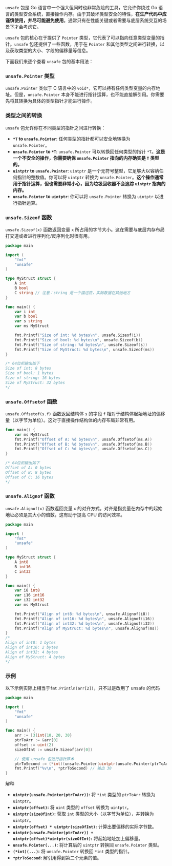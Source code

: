 `unsafe` 包是 Go 语言中一个强大但同时也非常危险的工具，它允许你绕过 Go 语言的类型安全系统，直接操作内存。由于其破坏类型安全的特性，**在生产代码中应谨慎使用，并尽可能避免使用**。通常只有在性能关键或者需要与底层系统交互的场景下才会考虑它。

`unsafe` 包的核心在于提供了 `Pointer` 类型，它代表了可以指向任意类型变量的指针。`unsafe` 包还提供了一些函数，用于在 `Pointer` 和其他类型之间进行转换，以及获取类型的大小、字段的偏移量等信息。

下面我们来逐个查看 `unsafe` 包的基本用法：

### `unsafe.Pointer` 类型

`unsafe.Pointer` 类似于 C 语言中的 `void*`，它可以持有任何类型变量的内存地址。但是，`unsafe.Pointer` 本身不能进行指针运算，也不能直接解引用。你需要先将其转换为具体的类型指针才能进行操作。

### 类型之间的转换

`unsafe` 包允许你在不同类型的指针之间进行转换：

- **`*T` to `unsafe.Pointer`**: 任何类型的指针都可以安全地转换为 `unsafe.Pointer`。
- **`unsafe.Pointer` to `*T`**: `unsafe.Pointer` 可以转换回任何类型的指针 `*T`。**这是一个不安全的操作，你需要确保 `unsafe.Pointer` 指向的内存确实是 `T` 类型的。**
- **`uintptr` to `unsafe.Pointer`**: `uintptr` 是一个无符号整型，它足够大以容纳任何指针的整数值。你可以将 `uintptr` 转换为 `unsafe.Pointer`。**这个操作通常用于指针运算，但也需要非常小心，因为垃圾回收器不会追踪 `uintptr` 指向的内存。**
- **`unsafe.Pointer` to `uintptr`**: 你可以将 `unsafe.Pointer` 转换为 `uintptr` 以进行指针运算。

### `unsafe.Sizeof` 函数

`unsafe.Sizeof(x)` 函数返回变量 `x` 所占用的字节大小。这在需要与底层内存布局打交道或者进行序列化/反序列化时很有用。

```go
package main

import (
	"fmt"
	"unsafe"
)

type MyStruct struct {
	A int
	B bool
	C string // 注意：string 是一个描述符，实际数据在其他地方
}

func main() {
	var i int
	var b bool
	var s string
	var ms MyStruct

	fmt.Printf("Size of int: %d bytes\n", unsafe.Sizeof(i))
	fmt.Printf("Size of bool: %d bytes\n", unsafe.Sizeof(b))
	fmt.Printf("Size of string: %d bytes\n", unsafe.Sizeof(s))
	fmt.Printf("Size of MyStruct: %d bytes\n", unsafe.Sizeof(ms))
}

/* 64位机输出如下
Size of int: 8 bytes
Size of bool: 1 bytes
Size of string: 16 bytes
Size of MyStruct: 32 bytes
*/
```

### `unsafe.Offsetof` 函数

`unsafe.Offsetof(s.f)` 函数返回结构体 `s` 的字段 `f` 相对于结构体起始地址的偏移量（以字节为单位）。这对于直接操作结构体的内存布局非常有用。

```go
func main() {
	var ms MyStruct
	fmt.Printf("Offset of A: %d bytes\n", unsafe.Offsetof(ms.A))
	fmt.Printf("Offset of B: %d bytes\n", unsafe.Offsetof(ms.B))
	fmt.Printf("Offset of C: %d bytes\n", unsafe.Offsetof(ms.C))
}

/* 64位机输出如下
Offset of A: 0 bytes
Offset of B: 8 bytes
Offset of C: 16 bytes
*/
```

### `unsafe.Alignof` 函数

`unsafe.Alignof(x)` 函数返回变量 `x` 的对齐方式。对齐是指变量在内存中的起始地址必须是其大小的倍数，这有助于提高 CPU 的访问效率。

```go
package main

import (
	"fmt"
	"unsafe"
)

type MyStruct struct {
	A int8
	B int16
	C int32
}

func main() {
	var i8 int8
	var i16 int16
	var i32 int32
	var ms MyStruct

	fmt.Printf("Align of int8: %d bytes\n", unsafe.Alignof(i8))
	fmt.Printf("Align of int16: %d bytes\n", unsafe.Alignof(i16))
	fmt.Printf("Align of int32: %d bytes\n", unsafe.Alignof(i32))
	fmt.Printf("Align of MyStruct: %d bytes\n", unsafe.Alignof(ms))
}
/*
Align of int8: 1 bytes
Align of int16: 2 bytes
Align of int32: 4 bytes
Align of MyStruct: 4 bytes
*/
```

### 示例

以下示例实际上相当于`fmt.Println(arr[2])`，只不过是改用了 unsafe 的代码

```go
package main

import (
	"fmt"
	"unsafe"
)

func main() {
	arr := [3]int{10, 20, 30}
	ptrToArr := &arr[0]
	offset := uint(2)
	sizeOfInt := unsafe.Sizeof(arr[0])

	// 使用 unsafe 包进行指针算术
	ptrToSecond := (*int)(unsafe.Pointer(uintptr(unsafe.Pointer(ptrToArr)) + uintptr(offset)*uintptr(sizeOfInt)))
	fmt.Printf("%v\n", *ptrToSecond) // 输出 30
}
```

解释

- **`uintptr(unsafe.Pointer(ptrToArr))`:** 将 `*int` 类型的 `ptrToArr` 转换为 `uintptr`。
- **`uintptr(offset)`:** 将 `uint` 类型的 `offset` 转换为 `uintptr`。
- **`uintptr(sizeOfInt)`:** 获取 `int` 类型的大小（以字节为单位），并转换为 `uintptr`。
- **`uintptr(offset) * uintptr(sizeOfInt)`:** 计算出要偏移的实际字节数。
- **`uintptr(unsafe.Pointer(ptrToArr)) + uintptr(offset)*uintptr(sizeOfInt)`:** 将起始地址加上偏移量。
- **`unsafe.Pointer(...)`:** 将计算后的 `uintptr` 转换回 `unsafe.Pointer` 类型。
- **`(*int)(...)`:** 将 `unsafe.Pointer` 转换回 `*int` 类型的指针。
- **`*ptrToSecond`:** 解引用得到第二个元素的值。
